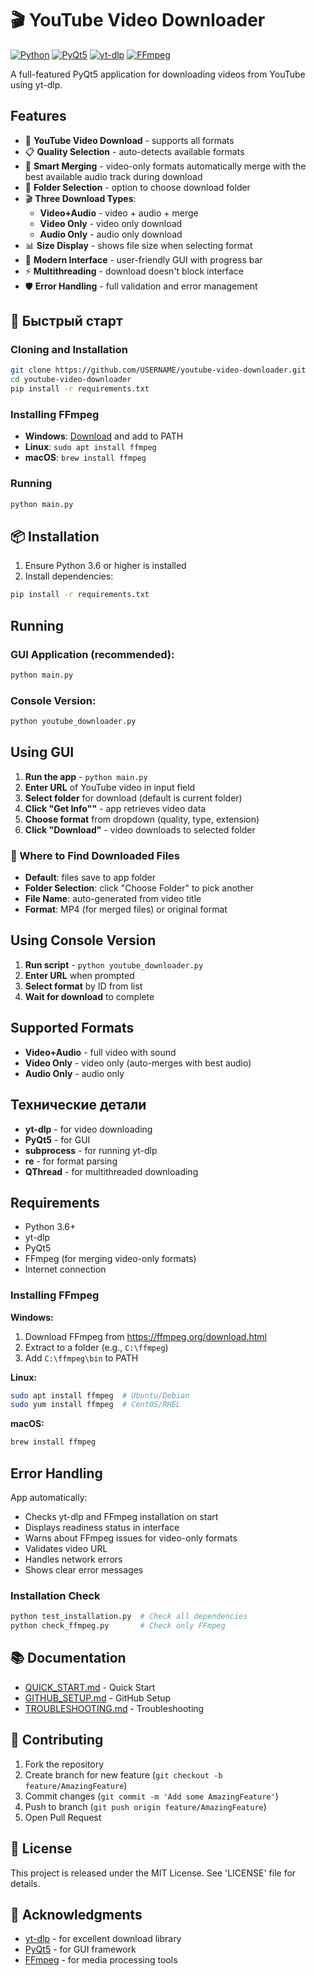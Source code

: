 # 🎬 YouTube Video Downloader

[![Python](https://img.shields.io/badge/Python-3.6+-blue.svg)](https://python.org)
[![PyQt5](https://img.shields.io/badge/PyQt5-5.15.9-green.svg)](https://pypi.org/project/PyQt5/)
[![yt-dlp](https://img.shields.io/badge/yt--dlp-2023.12.30-red.svg)](https://pypi.org/project/yt-dlp/)
[![FFmpeg](https://img.shields.io/badge/FFmpeg-Required-orange.svg)](https://ffmpeg.org/)

A full-featured PyQt5 application for downloading videos from YouTube using yt-dlp.

## Features

- 🎥 **YouTube Video Download** - supports all formats
- 📋 **Quality Selection** - auto-detects available formats
- 🔄 **Smart Merging** - video-only formats automatically merge with the best available audio track during download
- 📁 **Folder Selection** - option to choose download folder
- 🎬 **Three Download Types**:
  - **Video+Audio** - video + audio + merge
  - **Video Only** - video only download
  - **Audio Only** - audio only download
- 📊 **Size Display** - shows file size when selecting format
- 🎨 **Modern Interface** - user-friendly GUI with progress bar
- ⚡ **Multithreading** - download doesn't block interface
- 🛡️ **Error Handling** - full validation and error management

## 🚀 Быстрый старт

### Cloning and Installation
```bash
git clone https://github.com/USERNAME/youtube-video-downloader.git
cd youtube-video-downloader
pip install -r requirements.txt
```

### Installing FFmpeg
- **Windows**: [Download](https://ffmpeg.org/download.html) and add to PATH
- **Linux**: `sudo apt install ffmpeg`
- **macOS**: `brew install ffmpeg`

### Running
```bash
python main.py
```

## 📦 Installation

1. Ensure Python 3.6 or higher is installed
2. Install dependencies:
```bash
pip install -r requirements.txt
```

## Running

### GUI Application (recommended):
```bash
python main.py
```

### Console Version:
```bash
python youtube_downloader.py
```

## Using GUI

1. **Run the app** - `python main.py`
2. **Enter URL** of YouTube video in input field
3. **Select folder** for download (default is current folder)
4. **Click "Get Info""** - app retrieves video data
5. **Choose format** from dropdown (quality, type, extension)
6. **Click "Download"** - video downloads to selected folder

### 📁 Where to Find Downloaded Files

- **Default**: files save to app folder
- **Folder Selection**: click "Choose Folder" to pick another
- **File Name**: auto-generated from video title
- **Format**: MP4 (for merged files) or original format

## Using Console Version

1. **Run script** - `python youtube_downloader.py`
2. **Enter URL** when prompted
3. **Select format** by ID from list
4. **Wait for download** to complete

## Supported Formats

- **Video+Audio** - full video with sound
- **Video Only** - video only (auto-merges with best audio)
- **Audio Only** - audio only

## Технические детали

- **yt-dlp** - for video downloading
- **PyQt5** - for GUI
- **subprocess** - for running yt-dlp
- **re** - for format parsing
- **QThread** - for multithreaded downloading

## Requirements

- Python 3.6+
- yt-dlp
- PyQt5
- FFmpeg (for merging video-only formats)
- Internet connection

### Installing FFmpeg

**Windows:**
1. Download FFmpeg from https://ffmpeg.org/download.html
2. Extract to a folder (e.g., `C:\ffmpeg`)
3. Add `C:\ffmpeg\bin` to PATH

**Linux:**
```bash
sudo apt install ffmpeg  # Ubuntu/Debian
sudo yum install ffmpeg  # CentOS/RHEL
```

**macOS:**
```bash
brew install ffmpeg
```

## Error Handling

App automatically:
- Checks yt-dlp and FFmpeg installation on start
- Displays readiness status in interface
- Warns about FFmpeg issues for video-only formats
- Validates video URL
- Handles network errors
- Shows clear error messages

### Installation Check

```bash
python test_installation.py  # Check all dependencies
python check_ffmpeg.py       # Check only FFmpeg
```

## 📚 Documentation

- [QUICK_START.md](QUICK_START.md) - Quick Start
- [GITHUB_SETUP.md](GITHUB_SETUP.md) - GitHub Setup
- [TROUBLESHOOTING.md](TROUBLESHOOTING.md) - Troubleshooting

## 🤝 Contributing

1. Fork the repository
2. Create branch for new feature (`git checkout -b feature/AmazingFeature`)
3. Commit changes (`git commit -m 'Add some AmazingFeature'`)
4. Push to branch (`git push origin feature/AmazingFeature`)
5. Open Pull Request

## 📄 License

This project is released under the MIT License. See 'LICENSE' file for details.

## 🙏 Acknowledgments

- [yt-dlp](https://github.com/yt-dlp/yt-dlp) - for excellent download library
- [PyQt5](https://www.riverbankcomputing.com/software/pyqt/) - for GUI framework
- [FFmpeg](https://ffmpeg.org/) - for media processing tools

